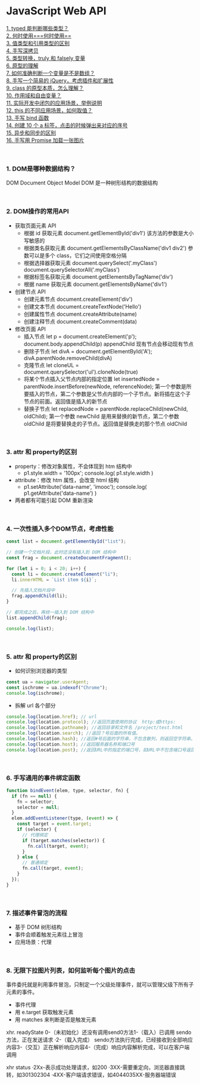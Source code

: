# JavaScript Web API

[1. typed 能判断哪些类型？](#pro1)  
[2. 何时使用===何时使用==](#pro2)  
[3. 值类型和引用类型的区别](#pro3)  
[4. 手写深拷贝](#pro4)  
[5. 类型转换，truly 和 falsely 变量](#pro5)  
[6. 原型的理解](#pro6)  
[7. 如何准确判断一个变量是不是数组？](#pro7)  
[8. 手写一个简易的 jQuery，考虑插件和扩展性 ](#pro8)  
[9. class 的原型本质，怎么理解？ ](#pro9)  
[10. 作用域和自由变量？ ](#pro10)  
[11. 实际开发中闭包的应用场景，举例说明](#pro11)  
[12. this 的不同应用场景，如何取值？](#pro12)  
[13. 手写 bind 函数](#pro13)  
[14. 创建 10 个 a 标签，点击的时候弹出来对应的序号](#pro14)  
[15. 异步和同步的区别](#pro15)  
[16. 手写用 Promise 加载一张图片](#pro16)

<br>

<h3 id="pro1">1. DOM是哪种数据结构？</h3>

DOM Document Object Model
DOM 是一种树形结构的数据结构

<br>

<h3 id="pro2">2. DOM操作的常用API</h3>

- 获取页面元素 API
  - 根据 id 获取元素 document.getElementById('div1') 该方法的参数是大小写敏感的
  - 根据类名获取元素 document.getElementsByClassName('div1 div2') 参数可以是多个 class，它们之间使用空格分隔
  - 根据选择器获取元素 document.querySelect('.myClass') document.querySelectorAll('.myClass')
  - 根据标签名获取元素 document.getElementsByTagName('div')
  - 根据 name 获取元素 document.getElementsByName('div1')
- 创建节点 API
  - 创建元素节点 document.createElement('div')
  - 创建文本节点 document.createTextNode('Hello')
  - 创建属性节点 document.createAttribute(name)
  - 创建注释节点 document.createComment(data)
- 修改页面 API
  - 插入节点 let p = document.createElement('p'); document.body.appendChild(p) appendChild 现有节点会移动现有节点
  - 删除子节点 let divA = document.getElementById('A'); divA.parentNode.removeChild(divA)
  - 克隆节点 let cloneUL = document.querySelector('ul').cloneNode(true)
  - 将某个节点插入父节点内部的指定位置 let insertedNode = parentNode.insertBefore(newNode, referenceNode); 第一个参数是所要插入的节点，第二个参数是父节点内部的一个子节点。新将插在这个子节点的前面。返回值是插入的新节点
  - 替换子节点 let replacedNode = parentNode.replaceChild(newChild, oldChild); 第一个参数 newChild 是用来替换的新节点，第二个参数 oldChild 是将要替换走的子节点。返回值是替换走的那个节点 oldChild

<br>

<h3 id="pro3">3. attr 和 property的区别</h3>

- property：修改对象属性，不会体现到 htm 结构中
  - p1.style.width = '100px'; console.log( p1.style.width )
- attribute：修改 htm 属性，会改变 html 结构
  - p1.setAttribute('data-name', 'imooc'); console.log( p1.getAttribute('data-name') )
- 两者都有可能引起 DOM 重新渲染

<br>

<h3 id="pro4">4. 一次性插入多个DOM节点，考虑性能</h3>

```js
const list = document.getElementById("list");

// 创建一个文档片段，此时还没有插入到 DOM 结构中
const frag = document.createDocumentFragment();

for (let i = 0; i < 20; i++) {
  const li = document.createElement("li");
  li.innerHTML = `List item ${i}`;

  // 先插入文档片段中
  frag.appendChild(li);
}

// 都完成之后，再统一插入到 DOM 结构中
list.appendChild(frag);

console.log(list);
```

<br>

<h3 id="pro5">5. attr 和 property的区别</h3>

- 如何识别浏览器的类型

```js
const ua = navigator.userAgent;
const ischrome = ua.indexof("Chrome");
console.log(ischrome);
```

- 拆解 url 各个部分

```js
console.log(location.href); // url
console.log(location.protocol); //返回页面使用的协议  http:或https:
console.log(location.pathname); //返回目录和文件名 /project/test.html
console.log(location.search); //返回？号后面的所有值。
console.log(location.hash); //返回#号后面的字符串，不包含散列，则返回空字符串。
console.log(location.host); //返回服务器名称和端口号
console.log(location.post); //返回URL中的指定的端口号，如URL中不包含端口号返回空字符串
```

<br>

<h3 id="pro6">6. 手写通用的事件绑定函数</h3>

```js
function bindEvent(elem, type, selector, fn) {
  if (fn == null) {
    fn = selector;
    selector = null;
  }
  elem.addEventListener(type, (event) => {
    const target = event.target;
    if (selector) {
      // 代理绑定
      if (target.matches(selector)) {
        fn.call(target, event);
      }
    } else {
      // 普通绑定
      fn.call(target, event);
    }
  });
}
```

<br>

<h3 id="pro7">7. 描述事件冒泡的流程</h3>

- 基于 DOM 树形结构
- 事件会顺着触发元素往上冒泡
- 应用场景：代理

<br>

<h3 id="pro8">8. 无限下拉图片列表，如何监听每个图片的点击</h3>

事件委托就是利用事件冒泡，只制定一个父级处理事件，就可以管理父级下所有子元素的事件。

- 事件代理
- 用 e.target 获取触发元素
- 用 matches 来判断是否是触发元素


xhr. readyState
0-（未初始化）还没有调用send0方法1-（载入）已调用 sendo方法，正在发送请求
·2-（载入完成） sendo方法执行完成，已经接收到全部响应内容3-（交互）正在解析响应内容4-（完成）响应内容解析完成，可以在客户端调用


xhr status
·2Xx-表示成功处理请求，如200
·3XX-需要重定向，浏览器直接跳转，如301302304
·4XX-客户端请求错误，如4044035XX-服务器端错误


